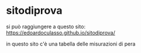 # sitodiprova

si può raggiungere a questo sito:
https://edoardoculasso.github.io/sitodiprova/

in questo sito c'è una tabella delle misurazioni di pera 
